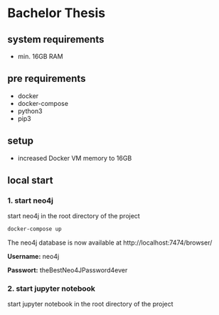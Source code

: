 # Bachelor Thesis


## system requirements
- min. 16GB RAM

## pre requirements
- docker
- docker-compose
- python3
- pip3


## setup
- increased Docker VM memory to 16GB 

## local start

### 1. start neo4j
start neo4j in the root directory of the project
```bash
docker-compose up
```
The neo4j database is now available at http://localhost:7474/browser/

**Username:** neo4j

**Passwort:** theBestNeo4JPassword4ever

### 2. start jupyter notebook
start jupyter notebook in the root directory of the project 
